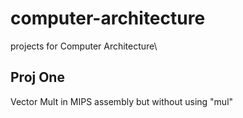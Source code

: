 # computer-architecture
projects for Computer Architecture\


## Proj One
Vector Mult in MIPS assembly but without using "mul"

